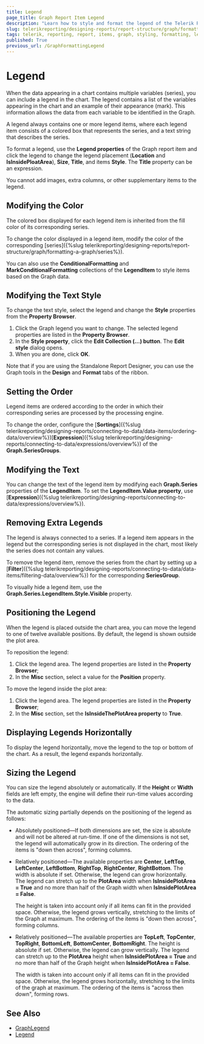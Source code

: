 ```yaml
---
title: Legend
page_title: Graph Report Item Legend 
description: "Learn how to style and format the legend of the Telerik Reporting Graph report item."
slug: telerikreporting/designing-reports/report-structure/graph/formatting-a-graph/legend
tags: telerik, reporting, report, items, graph, styling, formatting, legend
published: True
previous_url: /GraphFormattingLegend
---
```


# Legend

When the data appearing in a chart contains multiple variables (series), you can include a legend in the chart. The legend contains a list of the variables appearing in the chart and an example of their appearance (mark). This information allows the data from each variable to be identified in the Graph. 

A legend always contains one or more legend items, where each legend item consists of a colored box that represents the series, and a text string that describes the series. 

To format a legend, use the __Legend properties__ of the Graph report item and click the legend to change the legend placement (**Location** and **IsInsidePloatArea**), **Size**, **Title**, and items **Style**. The **Title** property can be an expression. 

You cannot add images, extra columns, or other supplementary items to the legend. 

## Modifying the Color 

The colored box displayed for each legend item is inherited from the fill color of its corresponding series. 

To change the color displayed in a legend item, modify the color of the corresponding [series]({%slug telerikreporting/designing-reports/report-structure/graph/formatting-a-graph/series%}). 

You can also use the **ConditionalFormatting** and **MarkConditionalFormatting** collections of the **LegendItem** to style items based on the Graph data.

## Modifying the Text Style

To change the text style, select the legend and change the __Style__ properties from the __Property Browser__. 

1. Click the Graph legend you want to change. The selected legend properties are listed in the __Property Browser__. 
1. In the __Style property__, click the __Edit Collection (…) button__. The **Edit style** dialog opens. 
1. When you are done, click **OK**. 

Note that if you are using the Standalone Report Designer, you can use the Graph tools in the **Design** and **Format** tabs of the ribbon. 

## Setting the Order

Legend items are ordered according to the order in which their corresponding series are processed by the processing engine. 

To change the order, configure the [**Sortings**]({%slug telerikreporting/designing-reports/connecting-to-data/data-items/ordering-data/overview%})[**Expression**]({%slug telerikreporting/designing-reports/connecting-to-data/expressions/overview%}) of the **Graph.SeriesGroups**. 

## Modifying the Text

You can change the text of the legend item by modifying each **Graph.Series** properties of the **LegendItem**. To set the __LegendItem.Value property__, use [**Expression**]({%slug telerikreporting/designing-reports/connecting-to-data/expressions/overview%}). 

## Removing Extra Legends

The legend is always connected to a series. If a legend item appears in the legend but the corresponding series is not displayed in the chart, most likely the series does not contain any values. 

To remove the legend item, remove the series from the chart by setting up a [**Filter**]({%slug telerikreporting/designing-reports/connecting-to-data/data-items/filtering-data/overview%}) for the corresponding **SeriesGroup**. 

To visually hide a legend item, use the __Graph.Series.LegendItem.Style.Visible__ property. 

## Positioning the Legend

When the legend is placed outside the chart area, you can move the legend to one of twelve available positions. By default, the legend is shown outside the plot area. 

To reposition the legend:

1. Click the legend area. The legend properties are listed in the __Property Browser__; 
1. In the __Misc__ section, select a value for the **Position** property. 

To move the legend inside the plot area:

1. Click the legend area. The legend properties are listed in the __Property Browser__; 
1. In the __Misc__ section, set the __IsInsideThePlotArea property__ to __True__. 

## Displaying Legends Horizontally

To display the legend horizontally, move the legend to the top or bottom of the chart. As a result, the legend expands horizontally. 

## Sizing the Legend

You can size the legend absolutely or automatically. If the **Height** or **Width** fields are left empty, the engine will define their run-time values according to the data. 

The automatic sizing partially depends on the positioning of the legend as follows: 

* Absolutely positioned&mdash;If both dimensions are set, the size is absolute and will not be altered at run-time. If one of the dimensions is not set, the legend will automatically grow in its direction. The ordering of the items is "down then across", forming columns. 
* Relatively positioned&mdash;The available properties are **Center**, **LeftTop**, **LeftCenter**, **LeftBottom**, **RightTop**, **RightCenter**, **RightBottom**. The width is absolute if set. Otherwise, the legend can grow horizontally. The legend can stretch up to the **PlotArea** width when **IsInsidePlotArea = True** and no more than half of the Graph width when **IsInsidePlotArea = False**. 
  
  The height is taken into account only if all items can fit in the provided space. Otherwise, the legend grows vertically, stretching to the limits of the Graph at maximum. The ordering of the items is "down then across", forming columns. 
  
* Relatively positioned&mdash;The available properties are **TopLeft**, **TopCenter**, **TopRight**, **BottomLeft**, **BottomCenter**, **BottomRight**. The height is absolute if set. Otherwise, the legend can grow vertically. The legend can stretch up to the **PlotArea** height when **IsInsidePlotArea = True** and no more than half of the Graph height when **IsInsidePlotArea = False**. 

  The width is taken into account only if all items can fit in the provided space. Otherwise, the legend grows horizontally, stretching to the limits of the graph at maximum. The ordering of the items is "across then down", forming rows. 


## See Also
 
* [GraphLegend](/reporting/api/Telerik.Reporting.GraphLegend)  
* [Legend](/reporting/api/Telerik.Reporting.Graph#Telerik_Reporting_Graph_Legend)

